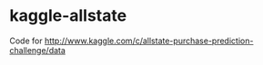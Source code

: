 kaggle-allstate
===============

Code for http://www.kaggle.com/c/allstate-purchase-prediction-challenge/data

